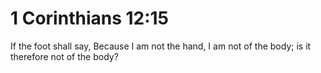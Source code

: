 # 1 Corinthians 12:15

If the foot shall say, Because I am not the hand, I am not of the body; is it therefore not of the body?